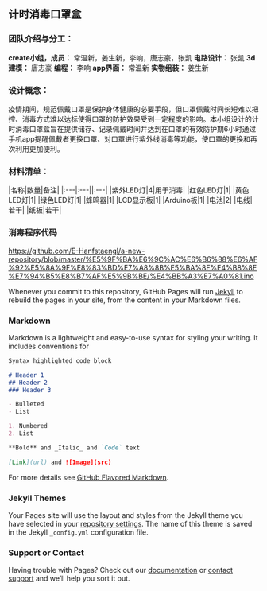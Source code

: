 ## 计时消毒口罩盒

### 团队介绍与分工：
**create小组，成员：** 常温新，姜生新，李响，唐志豪，张凯
**电路设计：** 张凯
**3d建模：** 唐志豪
**编程：** 李响
**app界面：** 常温新
**实物组装：** 姜生新
### 设计概念：
疫情期间，规范佩戴口罩是保护身体健康的必要手段，但口罩佩戴时间长短难以把控、消毒方式难以达标使得口罩的防护效果受到一定程度的影响。本小组设计的计时消毒口罩盒旨在提供储存、记录佩戴时间并达到在口罩的有效防护期6小时通过手机app提醒佩戴者更换口罩、对口罩进行紫外线消毒等功能，使口罩的更换和再次利用更加便利。
### 材料清单：
|名称|数量|备注|
|:---|:---||:---|
|紫外LED灯|4|用于消毒|
|红色LED灯|1|
|黄色LED灯|1|
|绿色LED灯|1|
|蜂鸣器|1|
|LCD显示板|1|
|Arduino板|1|
|电池|2|
|电线|若干|
|纸板|若干|
### 消毒程序代码
https://github.com/E-Hanfstaengl/a-new-repository/blob/master/%E5%9F%BA%E6%9C%AC%E6%B6%88%E6%AF%92%E5%8A%9F%E8%83%BD%E7%A8%8B%E5%BA%8F%E4%B8%8E%E7%94%B5%E8%B7%AF%E5%9B%BE/%E4%BB%A3%E7%A0%81.ino


Whenever you commit to this repository, GitHub Pages will run [Jekyll](https://jekyllrb.com/) to rebuild the pages in your site, from the content in your Markdown files.

### Markdown

Markdown is a lightweight and easy-to-use syntax for styling your writing. It includes conventions for

```markdown
Syntax highlighted code block

# Header 1
## Header 2
### Header 3

- Bulleted
- List

1. Numbered
2. List

**Bold** and _Italic_ and `Code` text

[Link](url) and ![Image](src)
```

For more details see [GitHub Flavored Markdown](https://guides.github.com/features/mastering-markdown/).

### Jekyll Themes

Your Pages site will use the layout and styles from the Jekyll theme you have selected in your [repository settings](https://github.com/E-Hanfstaengl/kouzhao/settings). The name of this theme is saved in the Jekyll `_config.yml` configuration file.

### Support or Contact

Having trouble with Pages? Check out our [documentation](https://help.github.com/categories/github-pages-basics/) or [contact support](https://github.com/contact) and we’ll help you sort it out.
